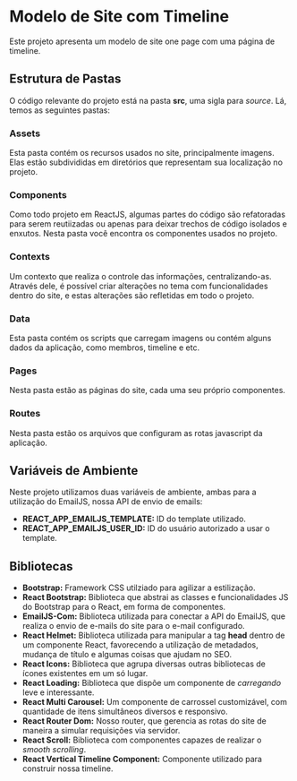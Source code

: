 # Modelo de Site com Timeline

Este projeto apresenta um modelo de site one page com uma página de timeline.

## Estrutura de Pastas

O código relevante do projeto está na pasta **src**, uma sigla para *source*. Lá, temos as seguintes pastas:

### Assets

Esta pasta contém os recursos usados no site, principalmente imagens. Elas estão subdivididas em diretórios que representam sua localização no projeto.

### Components

Como todo projeto em ReactJS, algumas partes do código são refatoradas para serem reutiizadas ou apenas para deixar trechos de código isolados e enxutos. Nesta pasta você encontra os componentes usados no projeto.

### Contexts

Um contexto que realiza o controle das informações, centralizando-as. Através dele, é possível criar alterações no tema com funcionalidades dentro do site, e estas alterações são refletidas em todo o projeto.

### Data

Esta pasta contém os scripts que carregam imagens ou contém alguns dados da aplicação, como membros, timeline e etc.

### Pages

Nesta pasta estão as páginas do site, cada uma seu próprio componentes.

### Routes

Nesta pasta estão os arquivos que configuram as rotas javascript da aplicação.

## Variáveis de Ambiente

Neste projeto utilizamos duas variáveis de ambiente, ambas para a utilização do EmailJS, nossa API de envio de emails:

- **REACT_APP_EMAILJS_TEMPLATE:** ID do template utilizado.
- **REACT_APP_EMAILJS_USER_ID:** ID do usuário autorizado a usar o template.

## Bibliotecas

- **Bootstrap:** Framework CSS utilziado para agilizar a estilização.
- **React Bootstrap:** Biblioteca que abstrai as classes e funcionalidades JS do Bootstrap para o React, em forma de componentes.
- **EmailJS-Com:** Biblioteca utilizada para conectar a API do EmailJS, que realiza o envio de e-mails do site para o e-mail configurado.
- **React Helmet:** Biblioteca utilizada para manipular a tag **head** dentro de um componente React, favorecendo a utilização de metadados, mudança de título e algumas coisas que ajudam no SEO.
- **React Icons:** Biblioteca que agrupa diversas outras bibliotecas de ícones existentes em um só lugar.
- **React Loading:** Biblioteca que dispõe um componente de *carregando* leve e interessante.
- **React Multi Carousel:** Um componente de carrossel customizável, com quantidade de itens simultâneos diversos e responsivo.
- **React Router Dom:** Nosso router, que gerencia as rotas do site de maneira a simular requisições via servidor.
- **React Scroll:** Biblioteca com componentes capazes de realizar o *smooth scrolling*.
- **React Vertical Timeline Component:** Componente utilizado para construir nossa timeline.